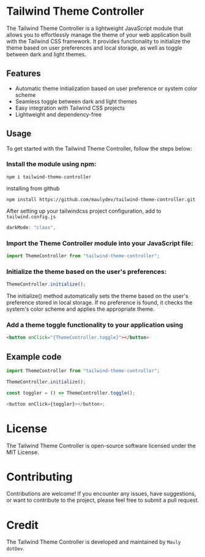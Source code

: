 # Tailwind Theme Controller

The Tailwind Theme Controller is a lightweight JavaScript module that allows you to effortlessly manage the theme of your web application built with the Tailwind CSS framework. It provides functionality to initialize the theme based on user preferences and local storage, as well as toggle between dark and light themes.

## Features

- Automatic theme initialization based on user preference or system color scheme
- Seamless toggle between dark and light themes
- Easy integration with Tailwind CSS projects
- Lightweight and dependency-free

## Usage


To get started with the Tailwind Theme Controller, follow the steps below:

### Install the module using npm:

```shell
npm i tailwind-theme-controller
```

installing from github

```shell
npm install https://github.com/maulydev/tailwind-theme-controller.git
```

After setting up your tailwindcss project configuration, add to `tailwind.config.js`

```js
darkMode: "class",
```

### Import the Theme Controller module into your JavaScript file:

```javascript
import ThemeController from "tailwind-theme-controller";
```

### Initialize the theme based on the user's preferences:

```javascript
ThemeController.initialize();
```

The initialize() method automatically sets the theme based on the user's preference stored in local storage. If no preference is found, it checks the system's color scheme and applies the appropriate theme.

### Add a theme toggle functionality to your application using

```html
<button onClick="{ThemeController.toggle}"></button>
```

## Example code

```javascript
import ThemeController from "tailwind-theme-controller";

ThemeController.initialize();

const toggler = () => ThemeController.toggle();

<button onClick={toggler}></button>;
```

# License

The Tailwind Theme Controller is open-source software licensed under the MIT License.

# Contributing

Contributions are welcome! If you encounter any issues, have suggestions, or want to contribute to the project, please feel free to submit a pull request.

# Credit

The Tailwind Theme Controller is developed and maintained by `Mauly dotDev`.
